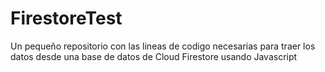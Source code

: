 # FirestoreTest
Un pequeño repositorio con las lineas de codigo necesarias para traer los datos desde una base de datos de Cloud Firestore usando Javascript
